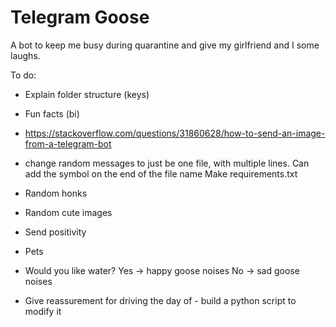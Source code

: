 # Telegram Goose
A bot to keep me busy during quarantine and give my girlfriend and I some laughs.

To do:
* Explain folder structure (keys)
* Fun facts (bi)
* https://stackoverflow.com/questions/31860628/how-to-send-an-image-from-a-telegram-bot
* change random messages to just be one file, with multiple lines. Can add the symbol on the end of the file name
Make requirements.txt
* Random honks
* Random cute images
* Send positivity
* Pets
* Would you like water? Yes -> happy goose noises No -> sad goose noises


* Give reassurement for driving the day of - build a python script to modify it
